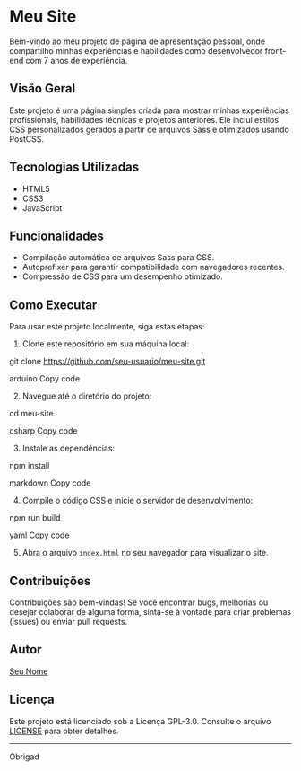 # Meu Site

Bem-vindo ao meu projeto de página de apresentação pessoal, onde compartilho minhas experiências e habilidades como desenvolvedor front-end com 7 anos de experiência.

## Visão Geral

Este projeto é uma página simples criada para mostrar minhas experiências profissionais, habilidades técnicas e projetos anteriores. Ele inclui estilos CSS personalizados gerados a partir de arquivos Sass e otimizados usando PostCSS.

## Tecnologias Utilizadas

- HTML5
- CSS3 
- JavaScript 

## Funcionalidades

- Compilação automática de arquivos Sass para CSS.
- Autoprefixer para garantir compatibilidade com navegadores recentes.
- Compressão de CSS para um desempenho otimizado.

## Como Executar

Para usar este projeto localmente, siga estas etapas:

1. Clone este repositório em sua máquina local:

git clone https://github.com/seu-usuario/meu-site.git

arduino
Copy code

2. Navegue até o diretório do projeto:

cd meu-site

csharp
Copy code

3. Instale as dependências:

npm install

markdown
Copy code

4. Compile o código CSS e inicie o servidor de desenvolvimento:

npm run build

yaml
Copy code

5. Abra o arquivo `index.html` no seu navegador para visualizar o site.

## Contribuições

Contribuições são bem-vindas! Se você encontrar bugs, melhorias ou desejar colaborar de alguma forma, sinta-se à vontade para criar problemas (issues) ou enviar pull requests.

## Autor

[Seu Nome](https://github.com/seu-usuario)

## Licença

Este projeto está licenciado sob a Licença GPL-3.0. Consulte o arquivo [LICENSE](LICENSE) para obter detalhes.

---

Obrigad
